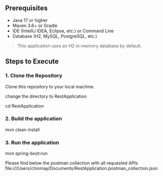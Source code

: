 
## Prerequisites

- Java 17 or higher
- Maven 3.6+ or Gradle
- IDE (IntelliJ IDEA, Eclipse, etc.) or Command Line
- Database (H2, MySQL, PostgreSQL, etc.)
  
> This application uses an H2 in-memory database by default.

## Steps to Execute

### 1. Clone the Repository

Clone this repository to your local machine.

change the directory to RestApplication

cd RestApplication

### 2. Build the application 

mvn clean install

### 3. Run the application

mvn spring-boot:run

Please find below the postman collection with all requested APIs
file:///Users/chinmay/Documents/RestApplication.postman_collection.json


